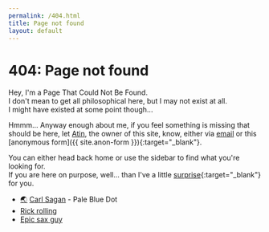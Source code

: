 ```yaml
---
permalink: /404.html
title: Page not found
layout: default
---
```


# 404: Page not found

Hey, I'm a Page That Could Not Be Found.<br/>
I don't mean to get all philosophical here, but I may not exist at all.<br/>
I might have existed at some point though...

Hmmm... Anyway enough about me, if you feel something is missing that should be here, let [Atin](/about), the owner of this site, know, either via [email](mailto:atinbainada1710@gmail.com) or this [anonymous form]({{ site.anon-form }}){:target="_blank"}.

You can either head back home or use the sidebar to find what you're looking for.<br/>
If you are here on purpose, well... than I've a little [surprise](https://youtu.be/7ohbr90cKDc){:target="_blank"} for you.

<ul>
  <li class="cus-li">
    <a class="earth" href="https://youtu.be/wupToqz1e2g" target="_blank">&#127759;</a>
    <a href="https://carlsagan.com/" target="_blank">Carl Sagan</a> - Pale Blue Dot
  </li>

  <li>
    <a href="https://youtu.be/dQw4w9WgXcQ">Rick rolling</a>
  </li>

  <li>
    <a href="https://youtu.be/gy1B3agGNxw">Epic sax guy</a>
  </li>
</ul>
